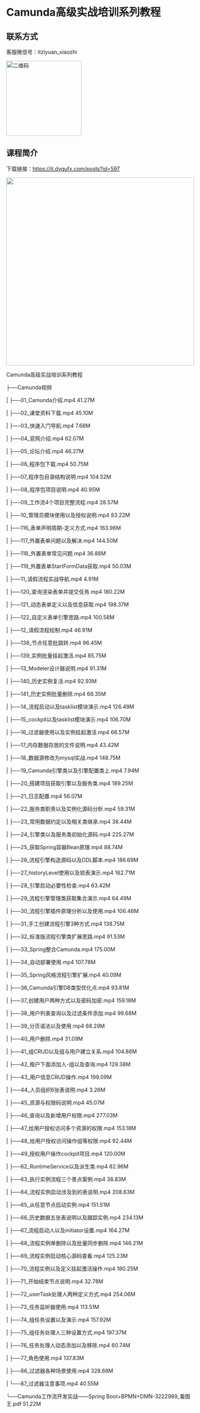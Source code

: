 # Camunda高级实战培训系列教程

## 联系方式

客服微信号：itziyuan_xiaozhi

<img src="https://ziyuanyun.oss-cn-guangzhou.aliyuncs.com/common/20240614073449/666b82192834a.jpg" width="200" height="200" alt="二维码">

## 课程简介

下载链接：https://it.dyqufx.com/posts?id=597

<img src="https://ziyuanyun.oss-cn-guangzhou.aliyuncs.com/yun/20240515152120/664462704f273.jpg" width="500" alt="">

  Camunda高级实战培训系列教程



 ├──Camunda视频

 | ├──01_Camunda介绍.mp4 41.27M

 | ├──02_课堂资料下载.mp4 45.10M

 | ├──03_快速入门导航.mp4 7.68M

 | ├──04_官网介绍.mp4 62.07M

 | ├──05_论坛介绍.mp4 46.27M

 | ├──06_程序包下载.mp4 50.75M

 | ├──07_程序包目录结构说明.mp4 104.52M

 | ├──08_程序包项目说明.mp4 40.95M

 | ├──09_工作流4个项目完整流程.mp4 28.57M

 | ├──10_管理员模块使用以及授权说明.mp4 83.22M

 | ├──116_表单声明周期-定义方式.mp4 163.96M

 | ├──117_外置表单问题以及解决.mp4 144.50M

 | ├──118_外置表单常见问题.mp4 36.88M

 | ├──119_外置表单StartFormData获取.mp4 50.03M

 | ├──11_请假流程实战导航.mp4 4.91M

 | ├──120_查询渲染表单并提交任务.mp4 180.22M

 | ├──121_动态表单定义以及信息获取.mp4 198.37M

 | ├──122_自定义表单引擎思路.mp4 100.58M

 | ├──12_请假流程绘制.mp4 46.91M

 | ├──138_节点任意批跳转.mp4 96.45M

 | ├──139_实例批量挂起激活.mp4 85.75M

 | ├──13_Modeler设计器说明.mp4 91.31M

 | ├──140_历史实例复活.mp4 92.93M

 | ├──141_历史实例批量删除.mp4 68.35M

 | ├──14_流程启动以及tasklist模块演示.mp4 126.49M

 | ├──15_cockpit以及tasklist模块演示.mp4 106.70M

 | ├──16_过滤器使用以及实例挂起激活.mp4 66.57M

 | ├──17_内存数据存放的文件说明.mp4 43.42M

 | ├──18_数据源修改为mysql实战.mp4 148.75M

 | ├──19_Camunda引擎类以及引擎配置类上.mp4 7.94M

 | ├──20_搭建项目获取引擎以及服务类.mp4 189.25M

 | ├──21_日志配置.mp4 56.07M

 | ├──22_服务类职责以及实例化源码分析.mp4 59.31M

 | ├──23_常用数据约定以及相关类继承.mp4 38.44M

 | ├──24_引擎类以及服务类初始化源码.mp4 225.27M

 | ├──25_获取Spring容器Bean原理.mp4 88.74M

 | ├──26_流程引擎构造源码以及DDL脚本.mp4 186.69M

 | ├──27_historyLevel使用以及锁表演示.mp4 162.71M

 | ├──28_引擎启动必要性检查.mp4 63.42M

 | ├──29_流程引擎管理类获取集合演示.mp4 64.49M

 | ├──30_流程引擎插件原理分析以及使用.mp4 106.46M

 | ├──31_手工创建流程引擎3种方式.mp4 138.75M

 | ├──32_标准版流程引擎类扩展思路.mp4 91.53M

 | ├──33_Spring整合Camunda.mp4 175.00M

 | ├──34_自动部署使用.mp4 107.78M

 | ├──35_Spring风格流程引擎扩展.mp4 40.09M

 | ├──36_Camunda引擎DB类型优化点.mp4 93.81M

 | ├──37_创建用户两种方式以及密码加密.mp4 159.18M

 | ├──38_用户列表查询以及过滤条件添加.mp4 99.68M

 | ├──39_分页语法以及使用.mp4 68.29M

 | ├──40_用户删除.mp4 31.09M

 | ├──41_组CRUD以及组与用户建立关系.mp4 104.86M

 | ├──42_租户下面添加人-组以及查询.mp4 129.38M

 | ├──43_用户信息CRUD操作.mp4 199.09M

 | ├──44_人员组织6张表说明.mp4 3.26M

 | ├──45_资源与权限码说明.mp4 45.07M

 | ├──46_查询以及新增用户权限.mp4 277.03M

 | ├──47_给用户授权访问多个资源的权限.mp4 153.18M

 | ├──48_给用户授权访问操作组等权限.mp4 92.44M

 | ├──49_授权用户操作cockpit项目.mp4 120.00M

 | ├──62_RuntimeService以及派生类.mp4 82.96M

 | ├──63_执行实例流程三个景点案例.mp4 38.83M

 | ├──64_流程实例启动涉及到的表说明.mp4 208.63M

 | ├──65_从任意节点启动实例.mp4 151.51M

 | ├──66_历史数据五张表说明以及跟踪实例.mp4 234.13M

 | ├──67_流程启动人以及initiator设置.mp4 164.27M

 | ├──68_流程实例单删除以及批量同步删除.mp4 146.21M

 | ├──69_流程实例启动核心源码查看.mp4 125.23M

 | ├──70_流程实例以及定义挂起激活操作.mp4 180.25M

 | ├──71_开始结束节点说明.mp4 32.78M

 | ├──72_userTask处理人两种定义方式.mp4 254.06M

 | ├──73_任务监听器使用.mp4 113.51M

 | ├──74_组任务设置以及演示.mp4 157.92M

 | ├──75_组任务处理人三种设置方式.mp4 197.37M

 | ├──76_任务处理人动态添加以及移除.mp4 60.74M

 | ├──77_角色使用.mp4 137.83M

 | ├──86_过滤器各种场景使用.mp4 328.68M

 | └──87_过滤器注意事项.mp4 40.55M

 └──Camunda工作流开发实战——Spring Boot+BPMN+DMN-3222989_看图王.pdf 51.22M

  